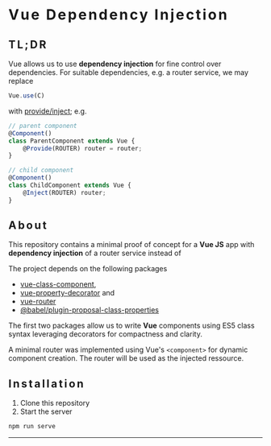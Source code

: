 <style>
    h1, h2, h3 { letter-spacing: 0.2rem; }
    </style>

Vue Dependency Injection
===
## TL;DR
Vue allows us to use **dependency injection** for fine control over dependencies. For suitable dependencies, e.g. a router service, we may replace 
```javascript
Vue.use(C)
```
with [provide/inject][9]; e.g.
```javascript
// parent component
@Component()
class ParentComponent extends Vue {
    @Provide(ROUTER) router = router;
}

// child component
@Component()
class ChildComponent extends Vue {
    @Inject(ROUTER) router;
}
```


## About
This repository contains a minimal proof of concept for a **Vue JS** app with **dependency injection** of a router service instead of

The project depends on the following packages 
+ [vue-class-component][1],
+ [vue-property-decorator][2] and
+ [vue-router][4]
+ [@babel/plugin-proposal-class-properties][6]

The first two packages allow us to write **Vue** components using ES5 class syntax leveraging decorators for compactness and clarity. 

A minimal router was implemented using Vue's `<component>` for dynamic component creation. The router will be used as the injected ressource.

## Installation
1. Clone this repository
2. Start the server
```bash
npm run serve
```
---

[1]: https://github.com/vuejs/vue-class-component
[2]: https://github.com/kaorun343/vue-property-decorator
[3]: https://github.com/loganfsmyth/babel-plugin-transform-decorators-legacy
[4]: https://github.com/vuejs/vue-router
[5]: https://github.com/babel/babel/issues/7831
[6]: https://github.com/babel/babel/tree/master/packages/babel-plugin-proposal-class-properties
[7]: https://github.com/vuejs/vue-cli
[8]: https://nodejs.org/en/download/
[9]: https://vuejs.org/v2/api/#provide-inject